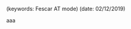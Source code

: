 
[//]: # 
(title: AT mode)
[//]: # 
(author: swang)
(keywords: Fescar AT mode)
(date: 02/12/2019)


aaa

